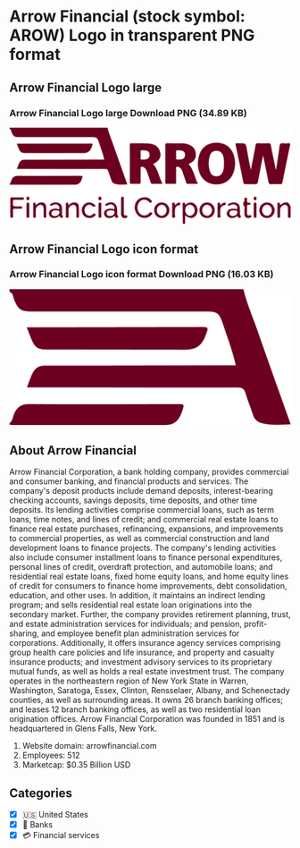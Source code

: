 # Arrow Financial (stock symbol: AROW) Logo in transparent PNG format

## Arrow Financial Logo large

### Arrow Financial Logo large Download PNG (34.89 KB)

![Arrow Financial Logo large Download PNG (34.89 KB)](/img/orig/AROW_BIG-e91dcb9e.png)

## Arrow Financial Logo icon format

### Arrow Financial Logo icon format Download PNG (16.03 KB)

![Arrow Financial Logo icon format Download PNG (16.03 KB)](/img/orig/AROW-8d0bb4ee.png)

## About Arrow Financial

Arrow Financial Corporation, a bank holding company, provides commercial and consumer banking, and financial products and services. The company's deposit products include demand deposits, interest-bearing checking accounts, savings deposits, time deposits, and other time deposits. Its lending activities comprise commercial loans, such as term loans, time notes, and lines of credit; and commercial real estate loans to finance real estate purchases, refinancing, expansions, and improvements to commercial properties, as well as commercial construction and land development loans to finance projects. The company's lending activities also include consumer installment loans to finance personal expenditures, personal lines of credit, overdraft protection, and automobile loans; and residential real estate loans, fixed home equity loans, and home equity lines of credit for consumers to finance home improvements, debt consolidation, education, and other uses. In addition, it maintains an indirect lending program; and sells residential real estate loan originations into the secondary market. Further, the company provides retirement planning, trust, and estate administration services for individuals; and pension, profit-sharing, and employee benefit plan administration services for corporations. Additionally, it offers insurance agency services comprising group health care policies and life insurance, and property and casualty insurance products; and investment advisory services to its proprietary mutual funds, as well as holds a real estate investment trust. The company operates in the northeastern region of New York State in Warren, Washington, Saratoga, Essex, Clinton, Rensselaer, Albany, and Schenectady counties, as well as surrounding areas. It owns 26 branch banking offices; and leases 12 branch banking offices, as well as two residential loan origination offices. Arrow Financial Corporation was founded in 1851 and is headquartered in Glens Falls, New York.

1. Website domain: arrowfinancial.com
2. Employees: 512
3. Marketcap: $0.35 Billion USD


## Categories
- [x] 🇺🇸 United States
- [x] 🏦 Banks
- [x] 💳 Financial services
